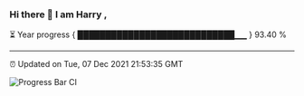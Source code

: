 ### Hi there 👋 I am Harry , 

⏳ Year progress { ████████████████████████████▁▁ } 93.40 %

---

⏰ Updated on Tue, 07 Dec 2021 21:53:35 GMT

![Progress Bar CI](https://github.com/duykhang68/duykhang68/workflows/Progress%20Bar%20CI/badge.svg)
